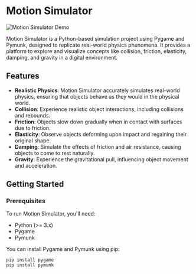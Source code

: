 # Motion Simulator

![Motion Simulator Demo](simulatorgif.gif)

Motion Simulator is a Python-based simulation project using Pygame and Pymunk, designed to replicate real-world physics phenomena. It provides a platform to explore and visualize concepts like collision, friction, elasticity, damping, and gravity in a digital environment.

## Features

- **Realistic Physics**: Motion Simulator accurately simulates real-world physics, ensuring that objects behave as they would in the physical world.
- **Collision**: Experience realistic object interactions, including collisions and rebounds.
- **Friction**: Objects slow down gradually when in contact with surfaces due to friction.
- **Elasticity**: Observe objects deforming upon impact and regaining their original shape.
- **Damping**: Simulate the effects of friction and air resistance, causing objects to come to rest naturally.
- **Gravity**: Experience the gravitational pull, influencing object movement and acceleration.

## Getting Started

### Prerequisites

To run Motion Simulator, you'll need:

- Python (>= 3.x)
- Pygame
- Pymunk

You can install Pygame and Pymunk using pip:

```shell
pip install pygame
pip install pymunk
